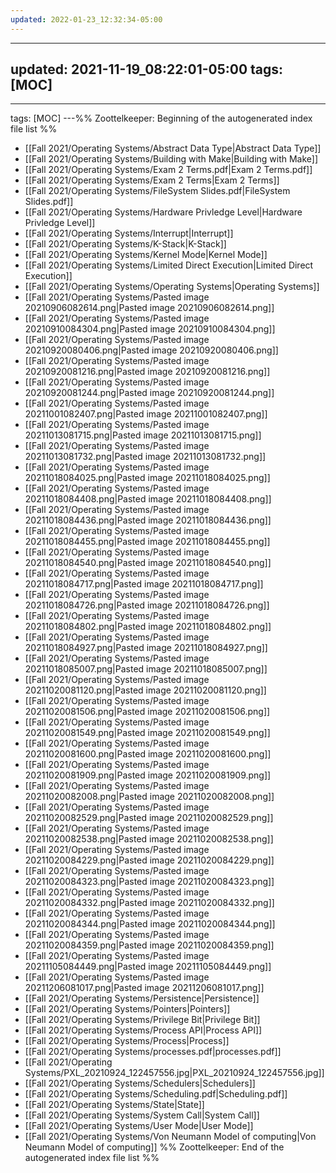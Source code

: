 ```yaml
---
updated: 2022-01-23_12:32:34-05:00
---
```

---
updated: 2021-11-19_08:22:01-05:00
tags: [MOC]
---
---
tags: [MOC]
---%% Zoottelkeeper: Beginning of the autogenerated index file list  %%
-  [[Fall 2021/Operating Systems/Abstract Data Type|Abstract Data Type]]
-  [[Fall 2021/Operating Systems/Building with Make|Building with Make]]
-  [[Fall 2021/Operating Systems/Exam 2 Terms.pdf|Exam 2 Terms.pdf]]
-  [[Fall 2021/Operating Systems/Exam 2 Terms|Exam 2 Terms]]
-  [[Fall 2021/Operating Systems/FileSystem Slides.pdf|FileSystem Slides.pdf]]
-  [[Fall 2021/Operating Systems/Hardware Privledge Level|Hardware Privledge Level]]
-  [[Fall 2021/Operating Systems/Interrupt|Interrupt]]
-  [[Fall 2021/Operating Systems/K-Stack|K-Stack]]
-  [[Fall 2021/Operating Systems/Kernel Mode|Kernel Mode]]
-  [[Fall 2021/Operating Systems/Limited Direct Execution|Limited Direct Execution]]
-  [[Fall 2021/Operating Systems/Operating Systems|Operating Systems]]
-  [[Fall 2021/Operating Systems/Pasted image 20210906082614.png|Pasted image 20210906082614.png]]
-  [[Fall 2021/Operating Systems/Pasted image 20210910084304.png|Pasted image 20210910084304.png]]
-  [[Fall 2021/Operating Systems/Pasted image 20210920080406.png|Pasted image 20210920080406.png]]
-  [[Fall 2021/Operating Systems/Pasted image 20210920081216.png|Pasted image 20210920081216.png]]
-  [[Fall 2021/Operating Systems/Pasted image 20210920081244.png|Pasted image 20210920081244.png]]
-  [[Fall 2021/Operating Systems/Pasted image 20211001082407.png|Pasted image 20211001082407.png]]
-  [[Fall 2021/Operating Systems/Pasted image 20211013081715.png|Pasted image 20211013081715.png]]
-  [[Fall 2021/Operating Systems/Pasted image 20211013081732.png|Pasted image 20211013081732.png]]
-  [[Fall 2021/Operating Systems/Pasted image 20211018084025.png|Pasted image 20211018084025.png]]
-  [[Fall 2021/Operating Systems/Pasted image 20211018084408.png|Pasted image 20211018084408.png]]
-  [[Fall 2021/Operating Systems/Pasted image 20211018084436.png|Pasted image 20211018084436.png]]
-  [[Fall 2021/Operating Systems/Pasted image 20211018084455.png|Pasted image 20211018084455.png]]
-  [[Fall 2021/Operating Systems/Pasted image 20211018084540.png|Pasted image 20211018084540.png]]
-  [[Fall 2021/Operating Systems/Pasted image 20211018084717.png|Pasted image 20211018084717.png]]
-  [[Fall 2021/Operating Systems/Pasted image 20211018084726.png|Pasted image 20211018084726.png]]
-  [[Fall 2021/Operating Systems/Pasted image 20211018084802.png|Pasted image 20211018084802.png]]
-  [[Fall 2021/Operating Systems/Pasted image 20211018084927.png|Pasted image 20211018084927.png]]
-  [[Fall 2021/Operating Systems/Pasted image 20211018085007.png|Pasted image 20211018085007.png]]
-  [[Fall 2021/Operating Systems/Pasted image 20211020081120.png|Pasted image 20211020081120.png]]
-  [[Fall 2021/Operating Systems/Pasted image 20211020081506.png|Pasted image 20211020081506.png]]
-  [[Fall 2021/Operating Systems/Pasted image 20211020081549.png|Pasted image 20211020081549.png]]
-  [[Fall 2021/Operating Systems/Pasted image 20211020081600.png|Pasted image 20211020081600.png]]
-  [[Fall 2021/Operating Systems/Pasted image 20211020081909.png|Pasted image 20211020081909.png]]
-  [[Fall 2021/Operating Systems/Pasted image 20211020082008.png|Pasted image 20211020082008.png]]
-  [[Fall 2021/Operating Systems/Pasted image 20211020082529.png|Pasted image 20211020082529.png]]
-  [[Fall 2021/Operating Systems/Pasted image 20211020082538.png|Pasted image 20211020082538.png]]
-  [[Fall 2021/Operating Systems/Pasted image 20211020084229.png|Pasted image 20211020084229.png]]
-  [[Fall 2021/Operating Systems/Pasted image 20211020084323.png|Pasted image 20211020084323.png]]
-  [[Fall 2021/Operating Systems/Pasted image 20211020084332.png|Pasted image 20211020084332.png]]
-  [[Fall 2021/Operating Systems/Pasted image 20211020084344.png|Pasted image 20211020084344.png]]
-  [[Fall 2021/Operating Systems/Pasted image 20211020084359.png|Pasted image 20211020084359.png]]
-  [[Fall 2021/Operating Systems/Pasted image 20211105084449.png|Pasted image 20211105084449.png]]
-  [[Fall 2021/Operating Systems/Pasted image 20211206081017.png|Pasted image 20211206081017.png]]
-  [[Fall 2021/Operating Systems/Persistence|Persistence]]
-  [[Fall 2021/Operating Systems/Pointers|Pointers]]
-  [[Fall 2021/Operating Systems/Privilege Bit|Privilege Bit]]
-  [[Fall 2021/Operating Systems/Process API|Process API]]
-  [[Fall 2021/Operating Systems/Process|Process]]
-  [[Fall 2021/Operating Systems/processes.pdf|processes.pdf]]
-  [[Fall 2021/Operating Systems/PXL_20210924_122457556.jpg|PXL_20210924_122457556.jpg]]
-  [[Fall 2021/Operating Systems/Schedulers|Schedulers]]
-  [[Fall 2021/Operating Systems/Scheduling.pdf|Scheduling.pdf]]
-  [[Fall 2021/Operating Systems/State|State]]
-  [[Fall 2021/Operating Systems/System Call|System Call]]
-  [[Fall 2021/Operating Systems/User Mode|User Mode]]
-  [[Fall 2021/Operating Systems/Von Neumann Model of computing|Von Neumann Model of computing]]
%% Zoottelkeeper: End of the autogenerated index file list  %%
